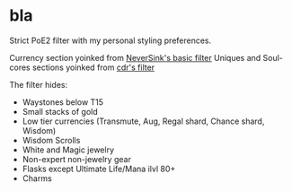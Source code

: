 # bla
Strict PoE2 filter with my personal styling preferences.

Currency section yoinked from [NeverSink's basic filter](https://github.com/NeverSinkDev/NeverSink-PoE2litefilter)
Uniques and Soul-cores sections yoinked from [cdr's filter](https://github.com/cdrg/cdr-poe2filter/tree/main)

The filter hides:
- Waystones below T15
- Small stacks of gold
- Low tier currencies (Transmute, Aug, Regal shard, Chance shard, Wisdom)
- Wisdom Scrolls
- White and Magic jewelry
- Non-expert non-jewelry gear
- Flasks except Ultimate Life/Mana ilvl 80+
- Charms
